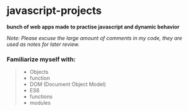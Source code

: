 # javascript-projects

**bunch of web apps made to practise javascript and dynamic behavior**

_Note: Please excuse the large amount of comments in my code, they are used as notes for later review._

### Familiarize myself with:</br>
>* Objects
>* function
>* DOM (Document Object Model)
>* ES6
>* functions
>* modules

